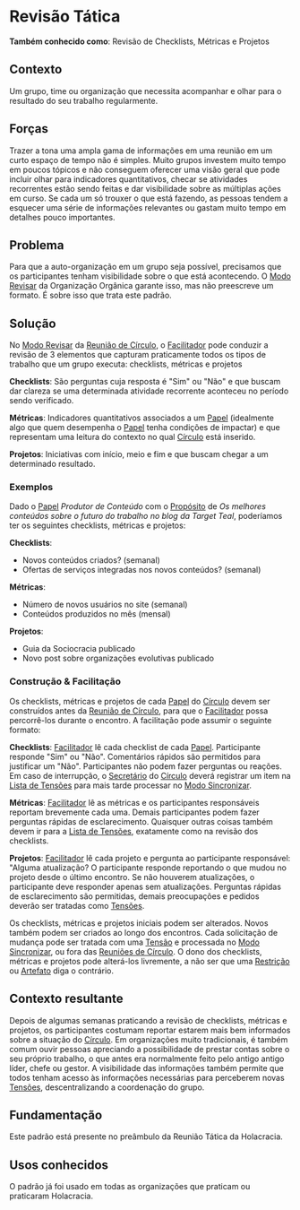 # Revisão Tática

**Também conhecido como**: Revisão de Checklists, Métricas e Projetos

## Contexto

Um grupo, time ou organização que necessita acompanhar e olhar para o resultado do seu trabalho regularmente.

## Forças

Trazer a tona uma ampla gama de informações em uma reunião em um curto espaço de tempo não é simples. Muito grupos investem muito tempo em poucos tópicos e não conseguem oferecer uma visão geral que pode incluir olhar para indicadores quantitativos, checar se atividades recorrentes estão sendo feitas e dar visibilidade sobre as múltiplas ações em curso. Se cada um só trouxer o que está fazendo, as pessoas tendem a esquecer uma série de informações relevantes ou gastam muito tempo em detalhes pouco importantes.

## Problema

Para que a auto-organização em um grupo seja possível, precisamos que os participantes tenham visibilidade sobre o que está acontecendo. O [Modo Revisar][modo-revisar] da Organização Orgânica garante isso, mas não preescreve um formato. É sobre isso que trata este padrão.

## Solução

No [Modo Revisar][modo-revisar] da [Reunião de Círculo][reunioes-de-circulo], o [Facilitador][facilitador] pode conduzir a revisão de 3 elementos que capturam praticamente todos os tipos de trabalho que um grupo executa: checklists, métricas e projetos

**Checklists**: São perguntas cuja resposta é "Sim" ou "Não" e que buscam dar clareza se uma determinada atividade recorrente aconteceu no período sendo verificado.

**Métricas**: Indicadores quantitativos associados a um [Papel][papeis] \(idealmente algo que quem desempenha o [Papel][papeis] tenha condições de impactar\) e que representam uma leitura do contexto no qual [Círculo][circulos] está inserido.

**Projetos**: Iniciativas com início, meio e fim e que buscam chegar a um determinado resultado.

### Exemplos

Dado o [Papel][papeis] _Produtor de Conteúdo_ com o [Propósito][papeis] de _Os melhores conteúdos sobre o futuro do trabalho no blog da Target Teal_, poderíamos ter os seguintes checklists, métricas e projetos:

**Checklists**:

* Novos conteúdos criados? \(semanal\)
* Ofertas de serviços integradas nos novos conteúdos? \(semanal\)

**Métricas**:

* Número de novos usuários no site \(semanal\)
* Conteúdos produzidos no mês \(mensal\)

**Projetos**:

* Guia da Sociocracia publicado
* Novo post sobre organizações evolutivas publicado

### Construção & Facilitação

Os checklists, métricas e projetos de cada [Papel][papeis] do [Círculo][circulos] devem ser construídos antes da [Reunião de Círculo][reunioes-de-circulo], para que o [Facilitador][facilitador] possa percorrê-los durante o encontro. A facilitação pode assumir o seguinte formato:

**Checklists**: [Facilitador][facilitador] lê cada checklist de cada [Papel][papeis]. Participante responde "Sim" ou "Não". Comentários rápidos são permitidos para justificar um "Não". Participantes não podem fazer perguntas ou reações. Em caso de interrupção, o [Secretário][secretario] do [Círculo][circulos] deverá registrar um item na [Lista de Tensões][lista-de-tensoes] para mais tarde processar no [Modo Sincronizar][modo-sincronizar].

**Métricas**: [Facilitador][facilitador] lê as métricas e os participantes responsáveis reportam brevemente cada uma. Demais participantes podem fazer perguntas rápidas de esclarecimento. Quaisquer outras coisas também devem ir para a [Lista de Tensões][lista-de-tensoes], exatamente como na revisão dos checklists.

**Projetos**: [Facilitador][facilitador] lê cada projeto e pergunta ao participante responsável: "Alguma atualização? O participante responde reportando o que mudou no projeto desde o último encontro. Se não houverem atualizações, o participante deve responder apenas sem atualizações. Perguntas rápidas de esclarecimento são permitidas, demais preocupações e pedidos deverão ser tratadas como [Tensões][tensoes].

Os checklists, métricas e projetos iniciais podem ser alterados. Novos também podem ser criados ao longo dos encontros. Cada solicitação de mudança pode ser tratada com uma [Tensão][tensoes] e processada no [Modo Sincronizar][modo-sincronizar], ou fora das [Reuniões de Círculo][reunioes-de-circulo]. O dono dos checklists, métricas e projetos pode alterá-los livremente, a não ser que uma [Restrição][restricoes] ou [Artefato][papeis] diga o contrário.

## Contexto resultante

Depois de algumas semanas praticando a revisão de checklists, métricas e projetos, os participantes costumam reportar estarem mais bem informados sobre a situação do [Círculo][circulos]. Em organizações muito tradicionais, é também comum ouvir pessoas apreciando a possibilidade de prestar contas sobre o seu próprio trabalho, o que antes era normalmente feito pelo antigo antigo líder, chefe ou gestor. A visibilidade das informações também permite que todos tenham acesso às informações necessárias para perceberem novas [Tensões][tensoes], descentralizando a coordenação do grupo.

## Fundamentação

Este padrão está presente no preâmbulo da Reunião Tática da Holacracia.

## Usos conhecidos

O padrão já foi usado em todas as organizações que praticam ou praticaram Holacracia.

[papeis]: ../../meta-acordos/estrutura-organizacional.md#papeis
[circulos]: ../../meta-acordos/estrutura-organizacional.md#circulos
[tensoes]: ../../meta-acordos/organizacao.md#tensoes
[restricoes]: ../../meta-acordos/estrutura-organizacional.md#restricoes
[modo-revisar]: ../../meta-acordos/reunioes-de-circulo.md#modo-revisar
[modo-sincronizar]: ../../meta-acordos/reunioes-de-circulo.md#modo-sincronizar
[reunioes-de-circulo]: ../../meta-acordos/reunioes-de-circulo.md
[facilitador]: ../../meta-acordos/papeis-essenciais.md#facilitador
[secretario]: ../../meta-acordos/papeis-essenciais.md#secretario
[lista-de-tensoes]: ../../meta-acordos/reunioes-de-circulo.md#lista-de-tensoes
